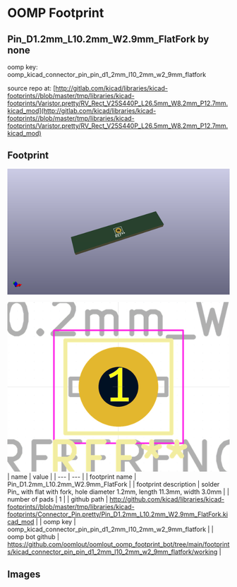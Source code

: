 # OOMP Footprint  
## Pin_D1.2mm_L10.2mm_W2.9mm_FlatFork  by none  
  
oomp key: oomp_kicad_connector_pin_pin_d1_2mm_l10_2mm_w2_9mm_flatfork  
  
source repo at: [http://gitlab.com/kicad/libraries/kicad-footprints//blob/master/tmp/libraries/kicad-footprints/Varistor.pretty/RV_Rect_V25S440P_L26.5mm_W8.2mm_P12.7mm.kicad_mod](http://gitlab.com/kicad/libraries/kicad-footprints//blob/master/tmp/libraries/kicad-footprints/Varistor.pretty/RV_Rect_V25S440P_L26.5mm_W8.2mm_P12.7mm.kicad_mod)  
## Footprint  
  
[![working_kicad_pcb_3d.png](working_kicad_pcb_3d_600.png)](working_kicad_pcb_3d.png)  
  
[![working.png](working_600.png)](working.png)  
| name | value | 
| --- | --- | 
| footprint name | Pin_D1.2mm_L10.2mm_W2.9mm_FlatFork | 
| footprint description | solder Pin_ with flat with fork, hole diameter 1.2mm, length 11.3mm, width 3.0mm | 
| number of pads | 1 | 
| github path | http://github.com/kicad/libraries/kicad-footprints//blob/master/tmp/libraries/kicad-footprints/Connector_Pin.pretty/Pin_D1.2mm_L10.2mm_W2.9mm_FlatFork.kicad_mod | 
| oomp key | oomp_kicad_connector_pin_pin_d1_2mm_l10_2mm_w2_9mm_flatfork | 
| oomp bot github | https://github.com/oomlout/oomlout_oomp_footprint_bot/tree/main/footprints/kicad_connector_pin_pin_d1_2mm_l10_2mm_w2_9mm_flatfork/working | 
## Images  
